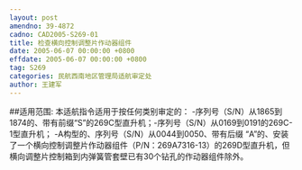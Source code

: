 ```yaml
---
layout: post
amendno: 39-4872
cadno: CAD2005-S269-01
title: 检查横向控制调整片作动器组件
date: 2005-06-07 00:00:00 +0800
effdate: 2005-06-07 00:00:00 +0800
tag: S269
categories: 民航西南地区管理局适航审定处
author: 王建军
---
```


##适用范围:
本适航指令适用于按任何类别审定的： -序列号（S/N）从1865到1874的、带有前缀“S”的269C型直升机；-序列号（S/N）从0169到0191的269C-1型直升机； -A构型的、序列号（S/N）从0044到0050、带有后缀 “A”的、安装
了一个横向控制调整片作动器组件（P/N：269A7316-13）的269D型直升机，但横向调整片控制箱到内弹簧管套壁已有30个钻孔的作动器组件除外。

